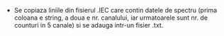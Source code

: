 - Se copiaza liniile din fisierul .IEC care contin datele de spectru (prima coloana e string, a doua e nr. canalului, iar urmatoarele sunt nr. de counturi in 5 canale) si se adauga intr-un fisier .txt.
